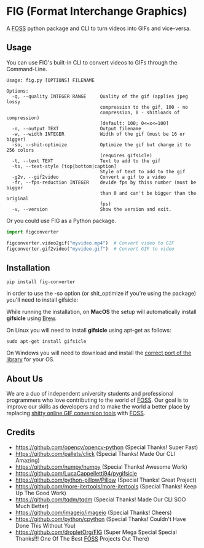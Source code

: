 # FIG (Format Interchange Graphics)
A [FOSS](https://en.wikipedia.org/wiki/Free_and_open-source_software) python package and CLI to turn videos into GIFs and vice-versa.

## Usage

You can use FIG's built-in CLI to convert videos to GIFs through the Command-Line.

```
Usage: fig.py [OPTIONS] FILENAME

Options:
  -q, --quality INTEGER RANGE     Quality of the gif (applies jpeg lossy
                                  compression to the gif, 100 - no
                                  compression, 0 - shitloads of compression)
                                  [default: 100; 0<=x<=100]
  -o, --output TEXT               Output filename
  -w, --width INTEGER             Width of the gif (must be 16 or bigger)
  -so, --shit-optimize            Optimize the gif but change it to 256 colors
                                  (requires gifsicle)
  -t, --text TEXT                 Text to add to the gif
  -ts, --text-style [top|bottom|caption]
                                  Style of text to add to the gif
  -g2v, --gif2video               Convert a gif to a video
  -fr, --fps-reduction INTEGER    devide fps by thiss number (must be bigger
                                  than 0 and can't be bigger than the original
                                  fps)
  -v, --version                   Show the version and exit.
```
Or you could use FIG as a Python package.

```python
import figconverter

figconverter.video2gif("myvideo.mp4")  # Convert video to GIF
figconverter.gif2video("myvideo.gif")  # Convert GIF to video
```

## Installation
```shell
pip install fig-converter
```
in order to use the -so option (or shit_optimize if you're using the package) you'll need to install gifsicle:

While running the installation, on **MacOS** the setup will automatically install **gifsicle** using [Brew](https://brew.sh/).

On Linux you will need to install **gifsicle** using apt-get as follows:
```shell
sudo apt-get install gifsicle
```
On Windows you will need to download and install the [correct port of the library](https://eternallybored.org/misc/gifsicle/) for your OS.
## About Us
We are a duo of independent university students and professional programmers who love contributing to the world of [FOSS](https://en.wikipedia.org/wiki/Free_and_open-source_software). Our goal is to improve our skills as developers and to make the world a better place by replacing [shitty online GIF conversion tools](https://www.onlineconverter.com/) with [FOSS](https://en.wikipedia.org/wiki/Free_and_open-source_software).

## Credits
- https://github.com/opencv/opencv-python (Special Thanks! Super Fast)
- https://github.com/pallets/click (Special Thanks! Made Our CLI Amazing)
- https://github.com/numpy/numpy (Special Thanks! Awesome Work)
- https://github.com/LucaCappelletti94/pygifsicle
- https://github.com/python-pillow/Pillow (Special Thanks! Great Project)
- https://github.com/more-itertools/more-itertools (Special Thanks! Keep Up The Good Work)
- https://github.com/tqdm/tqdm (Special Thanks! Made Our CLI SOO Much Better)
- https://github.com/imageio/imageio (Special Thanks! Cheers)
- https://github.com/python/cpython (Special Thanks! Couldn't Have Done This Without You)
- https://github.com/dropletOrg/FIG (Super Mega Special Special Thanks!!! One Of The Best [FOSS](https://en.wikipedia.org/wiki/Free_and_open-source_software) Projects Out There)
